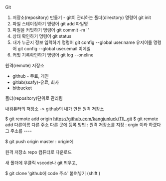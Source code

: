 Git
1. 저장소(repository) 만들기 - git이 관리하는 폴더(directory)
명령어 git init
2. 파일 스테이징하기
명령어 git add 파일명
3. 파일을 커밋하기
명령어 git commit -m ''
4. 상태 확인하기
명령어 git status
5. 내가 누군지 정보 입력하기
명령어 git config --global user.name 유저이름
명령어 git config --global user.email 이메일
6. 커밋 기록확인하기
명령어 git log --oneline

원격(remote) 저장소
- github - 무료, 개인
- gitlab(ssafy)-유료, 회사
- bitbucket

폴더(repository)단위로 관리됨

내컴퓨터의 저장소 -> github의 내가 만든 원격 저장소

$ git remote add origin https://github.com/kangjunluck/TIL.git
$ git remote add 다른이름 다른 주소                       다른 곳에 등록 방법
: 원격 저장소를 지정 : orgin 이라 하겠다 그 주소를 ----

$ git push origin master
: origin에 



원격 저장소 repo 컴퓨터로 다운로드

새 폴더에 우클릭 vscode나 git 띄우고, 

$ git clone 'github에 code 주소' 붙여넣기 (shift )



